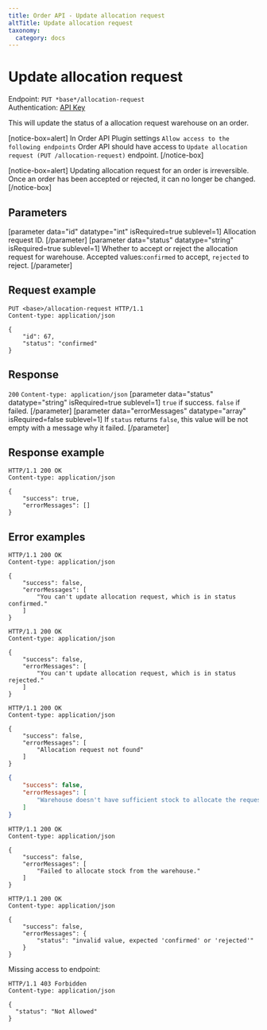 ```yaml
---
title: Order API - Update allocation request
altTitle: Update allocation request
taxonomy:
  category: docs
---
```


# Update allocation request

Endpoint: `PUT *base*/allocation-request`  
Authentication: [API Key](/api-references/api-intro#authentication)

This will update the status of a allocation request warehouse on an order.

[notice-box=alert]
In Order API Plugin settings `Allow access to the following endpoints` Order API should have access to `Update allocation request (PUT /allocation-request)` endpoint.
[/notice-box]

[notice-box=alert]
Updating allocation request for an order is irreversible. Once an order has been accepted or rejected, it can no longer be changed.
[/notice-box]

## Parameters

[parameter data="id" datatype="int" isRequired=true sublevel=1]
Allocation request ID.
[/parameter]
[parameter data="status" datatype="string" isRequired=true sublevel=1]
Whether to accept or reject the allocation request for warehouse. 
Accepted values:``confirmed`` to accept, ``rejected`` to reject.
[/parameter]

## Request example

```http
PUT <base>/allocation-request HTTP/1.1
Content-type: application/json

{
    "id": 67,
    "status": "confirmed"
}
```

## Response

`200` `Content-type: application/json`
[parameter data="status" datatype="string" isRequired=true sublevel=1]
``true`` if success. ``false`` if failed.
[/parameter]
[parameter data="errorMessages" datatype="array" isRequired=false sublevel=1]
If ``status`` returns ``false``, this value will be not empty with a message why it failed.
[/parameter]

## Response example

```http
HTTP/1.1 200 OK
Content-type: application/json

{
    "success": true,
    "errorMessages": []
}
```
## Error examples

```http
HTTP/1.1 200 OK
Content-type: application/json

{
    "success": false,
    "errorMessages": [
        "You can't update allocation request, which is in status confirmed."
    ]
}
```
```http
HTTP/1.1 200 OK
Content-type: application/json

{
    "success": false,
    "errorMessages": [
        "You can't update allocation request, which is in status rejected."
    ]
}
```

```http
HTTP/1.1 200 OK
Content-type: application/json

{
    "success": false,
    "errorMessages": [
        "Allocation request not found"
    ]
}
```

```json
{
    "success": false,
    "errorMessages": [
        "Warehouse doesn't have sufficient stock to allocate the request."
    ]
}
```

```http
HTTP/1.1 200 OK
Content-type: application/json

{
    "success": false,
    "errorMessages": [
        "Failed to allocate stock from the warehouse."
    ]
}
```

```http
HTTP/1.1 200 OK
Content-type: application/json

{
    "success": false,
    "errorMessages": {
        "status": "invalid value, expected 'confirmed' or 'rejected'"
    }
}
```

Missing access to endpoint: 
```http
HTTP/1.1 403 Forbidden
Content-type: application/json

{
  "status": "Not Allowed"
}
```